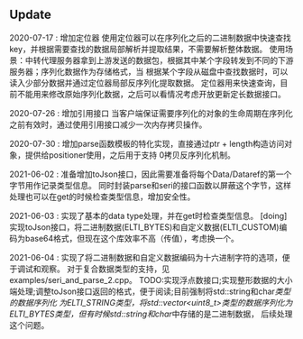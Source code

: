 ## Update
2020-07-17 : 增加定位器
使用定位器可以在序列化之后的二进制数据中快速查找key，并根据需要查找的数据局部解析并提取结果，不需要解析整体数据。
使用场景：中转代理服务器拿到上游发送的数据包，根据其中某个字段转发到不同的下游服务器；序列化数据作为存储格式，当
根据某个字段从磁盘中查找数据时，可以读入少部分数据并通过定位器局部反序列化提取数据。
定位器用来快速查询，目前不能用来修改原始序列化数据，之后可以看情况考虑开放更新定长数据接口。

2020-07-26 : 增加引用接口
当客户端保证需要序列化的对象的生命周期在序列化之前有效时，通过使用引用接口减少一次内存拷贝操作。

2020-07-30 : 增加parse函数模板的特化实现，直接通过ptr + length构造访问对象，提供给positioner使用，之后用于支持
0拷贝反序列化机制。

2021-06-02 : 准备增加toJson接口，因此需要准备将每个Data/Dataref的第一个字节用作记录类型信息。
同时封装parse和seri的接口函数以屏蔽这个字节，这样处理也可以在get的时候检查类型信息，增加安全性。

2021-06-03 : 实现了基本的data type处理，并在get时检查类型信息。
[doing] 实现toJson接口，将二进制数据(ELTI_BYTES)和自定义数据(ELTI_CUSTOM)编码为base64格式，但现在这个库效率不高（传值），考虑换一个。

2021-06-04 : 实现了将二进制数据和自定义数据编码为十六进制字符的选项，便于调试和观察。
对于复合数据类型的支持，见examples/seri_and_parse_2.cpp。
TODO:实现浮点数接口;实现整形数据的大小端处理;调整toJson接口返回的格式，便于阅读;目前强制将std::string和char*类型的数据序列化
为ELTI_STRING类型，将std::vector<uint8_t>类型的数据序列化为ELTI_BYTES类型，但有时候std::string和char*中存储的是二进制数据，
后续处理这个问题。
